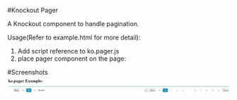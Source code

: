 #Knockout Pager

A Knockout component to handle pagination.

Usage(Refer to example.html for more detail): 

1. Add script reference to ko.pager.js
2. place pager component on the page: <pager params="TotalRecords:vm.TotalRecords,PageSize:vm.PageSize,PageNumber:vm.PageNumber,Callback:vm.search"></pager>

#Screenshots
![ko.pager](screenshots/ko.pager.jpg?raw=true "Knockout Pager")
